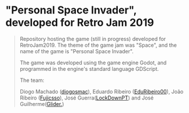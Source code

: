 # "Personal Space Invader", developed for Retro Jam 2019

>Repository hosting the game (still in progress) developed for RetroJam2019. The theme of the game jam was "Space", and the name of the game is "Personal Space Invader".
>
>The game was developed using the game engine Godot, and programmed in the engine's standard language GDScript.
>
>The team:
>
>Diogo Machado ([diogosmac](https://github.com/diogosmac)), Eduardo Ribeiro ([EduRibeiro00](https://github.com/EduRibeiro00)), João Ribeiro ([Fujicsso](https://github.com/Fujicsso)), José Guerra([LockDownPT](https://github.com/LockDownPT)) and José Guilherme([Glider.](https://open.spotify.com/artist/4Yh7tK6s8DWDJ0j8tD8QMw))
